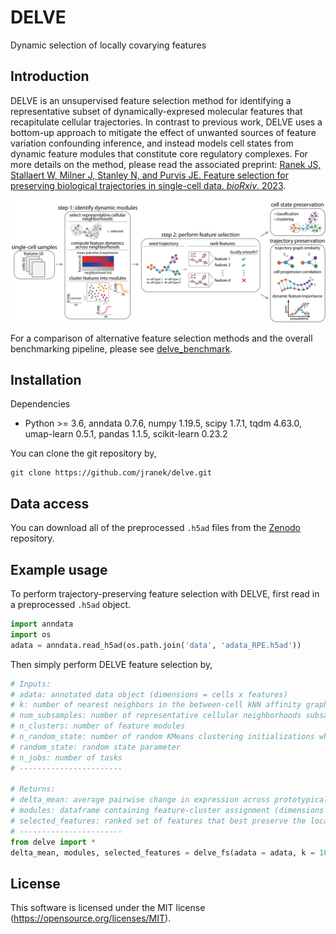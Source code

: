 # DELVE
Dynamic selection of locally covarying features

## Introduction

DELVE is an unsupervised feature selection method for identifying a representative subset of dynamically-expresed molecular features that recapitulate cellular trajectories. In contrast to previous work, DELVE uses a bottom-up approach to mitigate the effect of unwanted sources of feature variation confounding inference, and instead models cell states from dynamic feature modules that constitute core regulatory complexes. For more details on the method, please read the associated preprint: [Ranek JS, Stallaert W, Milner J, Stanley N, and Purvis JE. Feature selection for preserving biological trajectories in single-cell data. _bioRxiv_. 2023]().

<p>
  <img src="pipeline.png" />
</p>

For a comparison of alternative feature selection methods and the overall benchmarking pipeline, please see [delve_benchmark](https://github.com/jranek/delve_benchmark). 

## Installation
Dependencies 
* Python >= 3.6, anndata 0.7.6, numpy 1.19.5, scipy 1.7.1, tqdm 4.63.0, umap-learn 0.5.1, pandas 1.1.5, scikit-learn 0.23.2 

You can clone the git repository by, 
```
git clone https://github.com/jranek/delve.git
```

## Data access
You can download all of the preprocessed `.h5ad` files from the [Zenodo](https://zenodo.org/record/7883604) repository.

## Example usage
To perform trajectory-preserving feature selection with DELVE, first read in a preprocessed `.h5ad` object.

```python
import anndata
import os
adata = anndata.read_h5ad(os.path.join('data', 'adata_RPE.h5ad'))
```
Then simply perform DELVE feature selection by,

```python
# Inputs:
# adata: annotated data object (dimensions = cells x features)
# k: number of nearest neighbors in the between-cell kNN affinity graph
# num_subsamples: number of representative cellular neighborhoods subsampled via kernel herding sketching (see https://github.com/CompCy-lab/SketchKH)  
# n_clusters: number of feature modules
# n_random_state: number of random KMeans clustering initializations when identifying dynamic feature modules
# random_state: random state parameter 
# n_jobs: number of tasks
# -----------------------
    
# Returns:
# delta_mean: average pairwise change in expression across prototypical cellular neighborhoods (dimensions = num_subsamples x features)
# modules: dataframe containing feature-cluster assignment (dimensions = features x 1)
# selected_features: ranked set of features that best preserve the local trajectory structure (dimensions = features x 1)
# -----------------------
from delve import *
delta_mean, modules, selected_features = delve_fs(adata = adata, k = 10, num_subsamples = 1000, n_clusters = 5, random_state = 0, n_random_state = 10, n_jobs = -1):
```

## License
This software is licensed under the MIT license (https://opensource.org/licenses/MIT).
